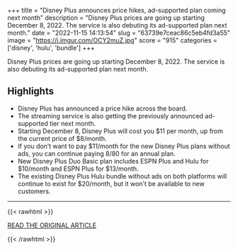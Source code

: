 +++
title = "Disney Plus announces price hikes, ad-supported plan coming next month"
description = "Disney Plus prices are going up starting December 8, 2022. The service is also debuting its ad-supported plan next month."
date = "2022-11-15 14:13:54"
slug = "63739e7ceac86c5eb4fd3a55"
image = "https://i.imgur.com/OCY2muZ.jpg"
score = "915"
categories = ['disney', 'hulu', 'bundle']
+++

Disney Plus prices are going up starting December 8, 2022. The service is also debuting its ad-supported plan next month.

## Highlights

- Disney Plus has announced a price hike across the board.
- The streaming service is also getting the previously announced ad-supported tier next month.
- Starting December 8, Disney Plus will cost you $11 per month, up from the current price of $8/month.
- If you don’t want to pay $11/month for the new Disney Plus plans without ads, you can continue paying $8/$80 for an annual plan.
- New Disney Plus Duo Basic plan includes ESPN Plus and Hulu for $10/month and ESPN Plus for $13/month.
- The existing Disney Plus Hulu bundle without ads on both platforms will continue to exist for $20/month, but it won't be available to new customers.

---

{{< rawhtml >}}
  <p class="article-category">
    <a target="_blank" href="https://www.androidauthority.com/disney-plus-price-hike-december-2022-3231748/">READ THE ORIGINAL ARTICLE</a>
  </p>
{{< /rawhtml >}}

